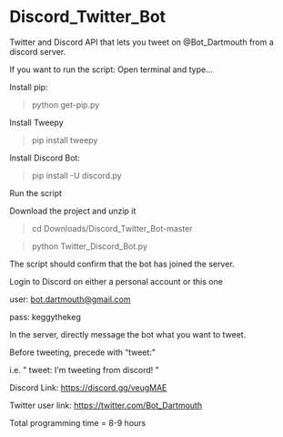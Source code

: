 # Discord_Twitter_Bot

Twitter and Discord API that lets you tweet on @Bot_Dartmouth from a discord server. 

If you want to run the script:
Open terminal and type…

Install pip:
> python get-pip.py

Install Tweepy
>pip install tweepy

Install Discord Bot:
> pip install -U discord.py

Run the script

Download the project and unzip it 

> cd Downloads/Discord_Twitter_Bot-master

> python Twitter_Discord_Bot.py

The script should confirm that the bot has joined the server.


Login to Discord on either a personal account or this one

user: bot.dartmouth@gmail.com

pass: keggythekeg

In the server, directly message the bot what you want to tweet.

Before tweeting, precede with “tweet:"

i.e.     "     tweet: I'm tweeting from discord!     "

Discord Link: https://discord.gg/veugMAE

Twitter user link: https://twitter.com/Bot_Dartmouth

Total programming time = 8-9 hours

